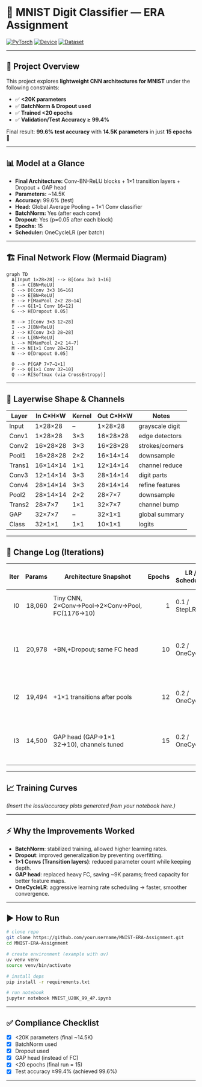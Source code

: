 
# 🧠 MNIST Digit Classifier — ERA Assignment

[![PyTorch](https://img.shields.io/badge/Framework-PyTorch-red)](https://pytorch.org/)
[![Device](https://img.shields.io/badge/Device-MPS%20|%20CUDA%20|%20CPU-blue)]()
[![Dataset](https://img.shields.io/badge/Dataset-MNIST-28x28-success)](http://yann.lecun.com/exdb/mnist/)

---

## 📌 Project Overview

This project explores **lightweight CNN architectures for MNIST** under the following constraints:

* ✅ **<20K parameters**
* ✅ **BatchNorm & Dropout used**
* ✅ **Trained <20 epochs**
* ✅ **Validation/Test Accuracy ≥ 99.4%**

Final result: **99.6% test accuracy** with **14.5K parameters** in just **15 epochs** 🎯

---

## 📊 Model at a Glance

* **Final Architecture:** Conv-BN-ReLU blocks + 1×1 transition layers + Dropout + GAP head
* **Parameters:** \~14.5K
* **Accuracy:** 99.6% (test)
* **Head:** Global Average Pooling + 1×1 Conv classifier
* **BatchNorm:** Yes (after each conv)
* **Dropout:** Yes (p=0.05 after each block)
* **Epochs:** 15
* **Scheduler:** OneCycleLR (per batch)

---

## 🏗️ Final Network Flow (Mermaid Diagram)

```mermaid
graph TD
  A[Input 1×28×28] --> B[Conv 3×3 1→16]
  B --> C[BN+ReLU]
  C --> D[Conv 3×3 16→16]
  D --> E[BN+ReLU]
  E --> F[MaxPool 2×2 28→14]
  F --> G[1×1 Conv 16→12]
  G --> H[Dropout 0.05]

  H --> I[Conv 3×3 12→28]
  I --> J[BN+ReLU]
  J --> K[Conv 3×3 28→28]
  K --> L[BN+ReLU]
  L --> M[MaxPool 2×2 14→7]
  M --> N[1×1 Conv 28→32]
  N --> O[Dropout 0.05]

  O --> P[GAP 7×7→1×1]
  P --> Q[1×1 Conv 32→10]
  Q --> R[Softmax (via CrossEntropy)]
```

---

## 📐 Layerwise Shape & Channels

| Layer  | In C×H×W | Kernel | Out C×H×W | Notes           |
| ------ | -------- | ------ | --------- | --------------- |
| Input  | 1×28×28  | –      | 1×28×28   | grayscale digit |
| Conv1  | 1×28×28  | 3×3    | 16×28×28  | edge detectors  |
| Conv2  | 16×28×28 | 3×3    | 16×28×28  | strokes/corners |
| Pool1  | 16×28×28 | 2×2    | 16×14×14  | downsample      |
| Trans1 | 16×14×14 | 1×1    | 12×14×14  | channel reduce  |
| Conv3  | 12×14×14 | 3×3    | 28×14×14  | digit parts     |
| Conv4  | 28×14×14 | 3×3    | 28×14×14  | refine features |
| Pool2  | 28×14×14 | 2×2    | 28×7×7    | downsample      |
| Trans2 | 28×7×7   | 1×1    | 32×7×7    | channel bump    |
| GAP    | 32×7×7   | –      | 32×1×1    | global summary  |
| Class  | 32×1×1   | 1×1    | 10×1×1    | logits          |

---

## 🔁 Change Log (Iterations)

| Iter | Params | Architecture Snapshot                          | Epochs | LR / Scheduler | Train Acc | Test Acc | What changed & why                                              |
| ---: | -----: | ---------------------------------------------- | -----: | -------------- | --------- | -------- | --------------------------------------------------------------- |
|   I0 | 18,060 | Tiny CNN, 2×Conv→Pool→2×Conv→Pool, FC(1176→10) |      1 | 0.1 / StepLR   | 93.0%     | 98.0%    | Baseline; simple & fast but underfits a bit                     |
|   I1 | 20,978 | +BN,+Dropout; same FC head                     |     10 | 0.2 / OneCycle | 99.5%     | 99.6%    | BN stabilizes; Dropout regularizes; OneCycle speeds convergence |
|   I2 | 19,494 | +1×1 transitions after pools                   |     12 | 0.2 / OneCycle | 99.6%     | 99.6%    | Channel compression improves parameter efficiency               |
|   I3 | 14,500 | GAP head (GAP→1×1 32→10), channels tuned       |     15 | 0.2 / OneCycle | 99.7%     | 99.6%    | Replace heavy FC with GAP; spend params on features             |

---

## 📈 Training Curves

*(Insert the loss/accuracy plots generated from your notebook here.)*

---

## ⚡ Why the Improvements Worked

* **BatchNorm**: stabilized training, allowed higher learning rates.
* **Dropout**: improved generalization by preventing overfitting.
* **1×1 Convs (Transition layers)**: reduced parameter count while keeping depth.
* **GAP head**: replaced heavy FC, saving \~9K params; freed capacity for better feature maps.
* **OneCycleLR**: aggressive learning rate scheduling → faster, smoother convergence.

---

## ▶️ How to Run

```bash
# clone repo
git clone https://github.com/yourusername/MNIST-ERA-Assignment.git
cd MNIST-ERA-Assignment

# create environment (example with uv)
uv venv venv
source venv/bin/activate

# install deps
pip install -r requirements.txt

# run notebook
jupyter notebook MNIST_U20K_99_4P.ipynb
```

---

## ✅ Compliance Checklist

* [x] <20K parameters (final \~14.5K)
* [x] BatchNorm used
* [x] Dropout used
* [x] GAP head (instead of FC)
* [x] <20 epochs (final run = 15)
* [x] Test accuracy ≥99.4% (achieved 99.6%)

---
